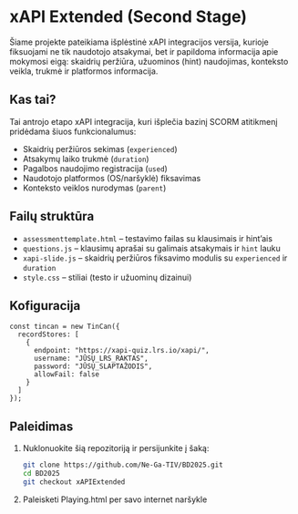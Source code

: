 # xAPI Extended (Second Stage)

Šiame projekte pateikiama išplėstinė xAPI integracijos versija, kurioje fiksuojami ne tik naudotojo atsakymai, bet ir papildoma informacija apie mokymosi eigą: skaidrių peržiūra, užuominos (hint) naudojimas, konteksto veikla, trukmė ir platformos informacija.

## Kas tai?

Tai antrojo etapo xAPI integracija, kuri išplečia bazinį SCORM atitikmenį pridėdama šiuos funkcionalumus:

- Skaidrių peržiūros sekimas (`experienced`)
- Atsakymų laiko trukmė (`duration`)
- Pagalbos naudojimo registracija (`used`)
- Naudotojo platformos (OS/naršyklė) fiksavimas
- Konteksto veiklos nurodymas (`parent`)

## Failų struktūra

- `assessmenttemplate.html` – testavimo failas su klausimais ir hint’ais
- `questions.js` – klausimų aprašai su galimais atsakymais ir `hint` lauku
- `xapi-slide.js` – skaidrių peržiūros fiksavimo modulis su `experienced` ir `duration`
- `style.css` – stiliai (testo ir užuominų dizainui)

## Kofiguracija

  ```JS
  const tincan = new TinCan({
    recordStores: [
      {
        endpoint: "https://xapi-quiz.lrs.io/xapi/",
        username: "JŪSŲ_LRS_RAKTAS",
        password: "JŪSŲ_SLAPTAŽODIS",
        allowFail: false
      }
    ]  
  });
  ```

## Paleidimas

1. Nuklonuokite šią repozitoriją ir persijunkite į šaką:

   ```bash
   git clone https://github.com/Ne-Ga-TIV/BD2025.git
   cd BD2025
   git checkout xAPIExtended

2. Paleisketi Playing.html per savo internet naršykle
